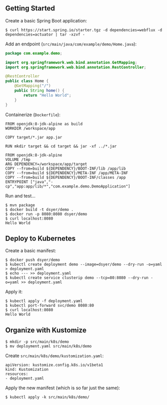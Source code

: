## Getting Started

Create a basic Spring Boot application:

```
$ curl https://start.spring.io/starter.tgz -d dependencies=webflux -d dependencies=actuator | tar -xzvf -
```

Add an endpoint (`src/main/java/com/example/demo/Home.java`):

```java
package com.example.demo;

import org.springframework.web.bind.annotation.GetMapping;
import org.springframework.web.bind.annotation.RestController;

@RestController
public class Home {
    @GetMapping("/")
    public String home() {
        return "Hello World";
    }
}
```

Containerize (`Dockerfile`):

```
FROM openjdk:8-jdk-alpine as build
WORKDIR /workspace/app

COPY target/*.jar app.jar

RUN mkdir target && cd target && jar -xf ../*.jar

FROM openjdk:8-jdk-alpine
VOLUME /tmp
ARG DEPENDENCY=/workspace/app/target
COPY --from=build ${DEPENDENCY}/BOOT-INF/lib /app/lib
COPY --from=build ${DEPENDENCY}/META-INF /app/META-INF
COPY --from=build ${DEPENDENCY}/BOOT-INF/classes /app
ENTRYPOINT ["java","-cp","app:app/lib/*","com.example.demo.DemoApplication"]
```

Run and test...

```
$ mvn package
$ docker build -t dsyer/demo .
$ docker run -p 8080:8080 dsyer/demo
$ curl localhost:8080
Hello World
```

## Deploy to Kubernetes

Create a basic manifest:

```
$ docker push dsyer/demo
$ kubectl create deployment demo --image=dsyer/demo --dry-run -o=yaml > deployment.yaml
$ echo --- >> deployment.yaml
$ kubectl create service clusterip demo --tcp=80:8080 --dry-run -o=yaml >> deployment.yaml
```

Apply it:

```
$ kubectl apply -f deployment.yaml
$ kubectl port-forward svc/demo 8080:80
$ curl localhost:8080
Hello World
```

## Organize with Kustomize

```
$ mkdir -p src/main/k8s/demo
$ mv deployment.yaml src/main/k8s/demo
```

Create `src/main/k8s/demo/kustomization.yaml`:

```
apiVersion: kustomize.config.k8s.io/v1beta1
kind: Kustomization
resources:
- deployment.yaml
```

Apply the new manifest (which is so far just the same):

```
$ kubectl apply -k src/main/k8s/demo/
```
